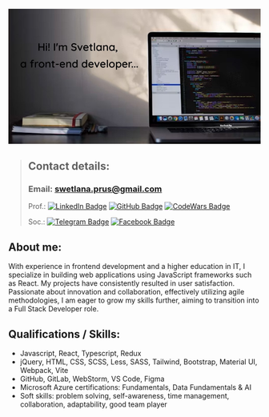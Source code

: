 ![image](images/background.jpg)

>## Contact details:
>
>### Email: swetlana.prus@gmail.com
>Prof.:
>[![LinkedIn Badge](https://img.shields.io/badge/LinkedIn-Profile-informational?style=flat&logo=linkedin&logoColor=white&color=0D76A8)](https://www.linkedin.com/in/svetlanaprus/)
>[![GitHub Badge](https://img.shields.io/badge/GitHub-Profile-informational?style=flat&logo=github&logoColor=white&color=0D76A8)](https://github.com/SvetlanaPrus)
>[![CodeWars Badge](https://img.shields.io/badge/Codewars-Profile-informational?style=flat&logo=codewars&logoColor=red&color=0D76A8)](https://www.codewars.com/users/SvetlanaPrus)
>
>Soc.: 
>[![Telegram Badge](https://img.shields.io/badge/Telegram-Profile-informational?style=flat&logo=telegram&logoColor=white&color=0D76A8)](https://t.me/SvetlanaPrus/)
>[![Facebook Badge](https://img.shields.io/badge/Facebook-Profile-informational?style=flat&logo=telegram&logoColor=white&color=0D76A8)](https://www.facebook.com/svetkulvic/)


## About me:
With experience in frontend development and a higher education in IT, I specialize in building web applications using
JavaScript frameworks such as React. My projects have consistently resulted in user satisfaction. Passionate about
innovation and collaboration, effectively utilizing agile methodologies, I am eager to grow my skills further, aiming to
transition into a Full Stack Developer role.

## Qualifications / Skills:
* Javascript, React, Typescript, Redux
* jQuery, HTML, CSS, SCSS, Less, SASS, Tailwind, Bootstrap, Material UI, Webpack, Vite
* GitHub, GitLab, WebStorm, VS Code, Figma
* Microsoft Azure certifications: Fundamentals, Data Fundamentals & AI
* Soft skills: problem solving, self-awareness, time management, collaboration, adaptability, good team player


